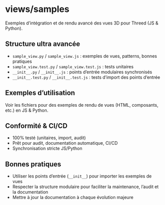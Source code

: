 # views/samples

Exemples d’intégration et de rendu avancé des vues 3D pour Threed (JS & Python).

## Structure ultra avancée
- `sample_view.py` / `sample_view.js` : exemples de vues, patterns, bonnes pratiques
- `sample_view.test.py` / `sample_view.test.js` : tests unitaires
- `__init__.py` / `__init__.js` : points d’entrée modulaires synchronisés
- `__init__.test.py` / `__init__.test.js` : tests d’import des points d’entrée

## Exemples d’utilisation
Voir les fichiers pour des exemples de rendu de vues (HTML, composants, etc.) en JS & Python.

## Conformité & CI/CD
- 100% testé (unitaires, import, audit)
- Prêt pour audit, documentation automatique, CI/CD
- Synchronisation stricte JS/Python

## Bonnes pratiques
- Utiliser les points d’entrée (`__init__`) pour importer les exemples de vues
- Respecter la structure modulaire pour faciliter la maintenance, l’audit et la documentation
- Mettre à jour la documentation à chaque évolution majeure
